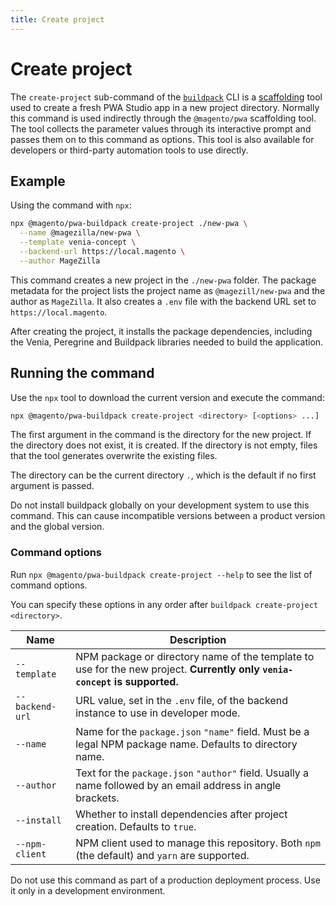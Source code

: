 ```yaml
---
title: Create project
---
```


# Create project

The `create-project` sub-command of the [`buildpack`][] CLI is a [scaffolding][] tool used to create a fresh PWA Studio app in a new project directory.
Normally this command is used indirectly through the `@magento/pwa` scaffolding tool.
The tool collects the parameter values through its interactive prompt and passes them on to this command as options.
This tool is also available for developers or third-party automation tools to use directly.

[`buildpack`]: /api/buildpack/cli/
[scaffolding]: /getstarted/packages/buildpack/scaffolding/

## Example

Using the command with `npx`:

```sh
npx @magento/pwa-buildpack create-project ./new-pwa \
  --name @magezilla/new-pwa \
  --template venia-concept \
  --backend-url https://local.magento \
  --author MageZilla
```

This command creates a new project in the `./new-pwa` folder.
The package metadata for the project lists the project name as `@magezill/new-pwa` and the author as `MageZilla`.
It also creates a `.env` file with the backend URL set to `https://local.magento`.

After creating the project, it installs the package dependencies, including the Venia, Peregrine and Buildpack libraries needed to build the application.

## Running the command

Use the `npx` tool to download the current version and execute the command:

```sh
npx @magento/pwa-buildpack create-project <directory> [<options> ...]
```

The first argument in the command is the directory for the new project.
If the directory does not exist, it is created.
If the directory is not empty, files that the tool generates overwrite the existing files.

The directory can be the current directory `.`, which is the default if no first argument is passed.

Do not install buildpack globally on your development system to use this command.
This can cause incompatible versions between a product version and the global version.

### Command options

Run `npx @magento/pwa-buildpack create-project --help` to see the list of command options.

You can specify these options in any order after `buildpack create-project <directory>`.

| Name            | Description                                                                                                                |
| --------------- | -------------------------------------------------------------------------------------------------------------------------- |
| `--template`    | NPM package or directory name of the template to use for the new project. **Currently only `venia-concept` is supported.** |
| `--backend-url` | URL value, set in the `.env` file, of the backend instance to use in developer mode.                                       |
| `--name`        | Name for the `package.json` `"name"` field. Must be a legal NPM package name. Defaults to directory name.                  |
| `--author`      | Text for the `package.json` `"author"` field. Usually a name followed by an email address in angle brackets.               |
| `--install`     | Whether to install dependencies after project creation. Defaults to `true`.                                                |
| `--npm-client`  | NPM client used to manage this repository. Both `npm` (the default) and `yarn` are supported.                              |

<InlineAlert variant="warning" slots="text"/>

Do not use this command as part of a production deployment process.
Use it only in a development environment.
